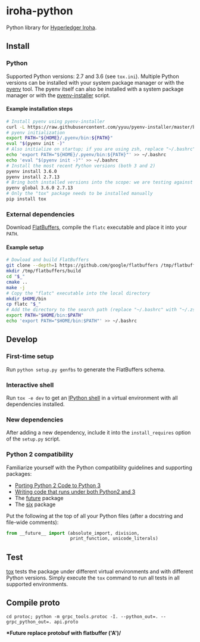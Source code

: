 # iroha-python

Python library for [Hyperledger Iroha](https://github.com/hyperledger/iroha).

## Install

### Python

Supported Python versions: 2.7 and 3.6 (see `tox.ini`).
Multiple Python versions can be installed with your system package manager or with the [pyenv](https://github.com/pyenv/pyenv) tool.
The pyenv itself can also be installed with a system package manager or with the [pyenv-installer](https://github.com/pyenv/pyenv-installer) script.

#### Example installation steps

```sh
# Install pyenv using pyenv-installer
curl -L https://raw.githubusercontent.com/yyuu/pyenv-installer/master/bin/pyenv-installer | bash
# pyenv initialization
export PATH="${HOME}/.pyenv/bin:${PATH}"
eval "$(pyenv init -)"
# Also initialize on startup; if you are using zsh, replace "~/.bashrc" with "~/.zshrc"
echo 'export PATH="${HOME}/.pyenv/bin:${PATH}"' >> ~/.bashrc
echo 'eval "$(pyenv init -)"' >> ~/.bashrc
# Install the most recent Python versions (both 3 and 2)
pyenv install 3.6.0
pyenv install 2.7.13
# Bring both installed versions into the scope: we are testing against both versions
pyenv global 3.6.0 2.7.13
# Only the "tox" package needs to be installed manually
pip install tox
```

### External dependencies

Download [FlatBuffers](https://github.com/google/flatbuffers), compile the `flatc` executable and place it into your `PATH`.

#### Example setup

```sh
# Dowload and build FlatBuffers
git clone --depth=1 https://github.com/google/flatbuffers /tmp/flatbuffers
mkdir /tmp/flatbuffers/build
cd "$_"
cmake ..
make -j
# Copy the "flatc" executable into the local directory
mkdir $HOME/bin
cp flatc "$_"
# Add the directory to the search path (replace "~/.bashrc" with "~/.zshrc" if needed)
export PATH="$HOME/bin:$PATH"
echo 'export PATH="$HOME/bin:$PATH"' >> ~/.bashrc
```

## Develop

### First-time setup

Run `python setup.py genfbs` to generate the FlatBuffers schema.

### Interactive shell

Run `tox -e dev` to get an [IPython shell](https://ipython.org/) in a virtual environment with all dependencies installed.

### New dependencies

After adding a new dependency, include it into the `install_requires` option of the `setup.py` script.

### Python 2 compatibility

Familiarize yourself with the Python compatibility guidelines and supporting packages:

* [Porting Python 2 Code to Python 3](https://docs.python.org/3/howto/pyporting.html)
* [Writing code that runs under both Python2 and 3](https://wiki.python.org/moin/PortingToPy3k/BilingualQuickRef)
* The [future](http://python-future.org) package
* The [six](http://pythonhosted.org/six) package

Put the following at the top of all your Python files (after a docstring and file-wide comments):

```python
from __future__ import (absolute_import, division,
                        print_function, unicode_literals)
```

## Test

[tox](http://tox.readthedocs.io) tests the package under different virtual environments and with different Python versions.
Simply execute the `tox` command to run all tests in all supported environments.

## Compile proto
```
cd protoc; python -m grpc_tools.protoc -I. --python_out=. --grpc_python_out=. api.proto
```

**\*Future replace protobuf with flatbuffer \('A')/**
